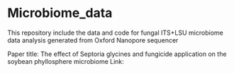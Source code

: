 # Microbiome_data
This repository include the data and code for fungal ITS+LSU microbiome data analysis generated from Oxford Nanopore sequencer 

Paper title: The effect of Septoria glycines and fungicide application on the soybean phyllosphere microbiome 
Link: 



